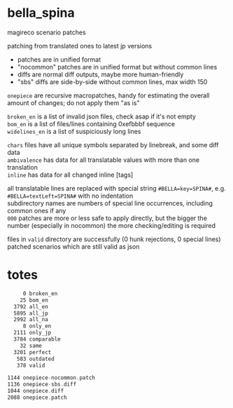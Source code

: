 # bella_spina
magireco scenario patches

patching from translated ones to latest jp versions

- patches are in unified format
- "nocommon" patches are in unified format but without common lines
- diffs are normal diff outputs, maybe more human-friendly
- "sbs" diffs are side-by-side without common lines, max width 150

`onepiece` are recursive macropatches, handy for estimating the overall amount of changes; do not apply them "as is"

`broken_en` is a list of invalid json files, check asap if it's not empty<br/>
`bom_en` is a list of files/lines containing 0xefbbbf sequence<br/>
`widelines_en` is a list of suspiciously long lines

`chars` files have all unique symbols separated by linebreak, and some diff data<br/>
`ambivalence` has data for all translatable values with more than one translation<br/>
`inline` has data for all changed inline [tags]

all translatable lines are replaced with special string `#BELLA=key=SPINA#`, e.g. `#BELLA=textLeft=SPINA#` with no indentation<br/>
subdirectory names are numbers of special line occurrences, including common ones if any<br/>
`000` patches are more or less safe to apply directly, but the bigger the number (especially in nocommon) the more checking/editing is required

files in `valid` directory are successfully (0 hunk rejections, 0 special lines) patched scenarios which are still valid as json

# totes
```asm
     0 broken_en
    25 bom_en
  3792 all_en
  5895 all_jp
  2992 all_na
     8 only_en
  2111 only_jp
  3784 comparable
    32 same
  3201 perfect
   583 outdated
   378 valid
```
```asm
1144 onepiece-nocommon.patch
1136 onepiece-sbs.diff
1044 onepiece.diff
2088 onepiece.patch
```
